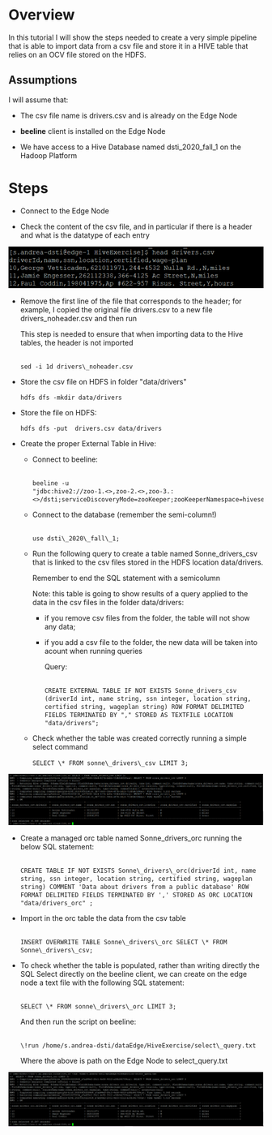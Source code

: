 # Overview

In this tutorial I will show the steps needed to create a very simple
pipeline that is able to import data from a csv file and store it in a
HIVE table that relies on an OCV file stored on the HDFS.

## Assumptions

I will assume that:

  - The csv file name is drivers.csv and is already on the Edge Node

  - **beeline** client is installed on the Edge Node

  - We have access to a Hive Database named dsti_2020_fall_1 on the Hadoop
    Platform

# Steps

  - Connect to the Edge Node

  - Check the content of the csv file, and in
    particular if there is a header and what is the datatype of each
    entry

![](.//media/image1.png)

  - Remove the first line of the file that corresponds to the header;
    for example, I copied the original file drivers.csv to a new file
    drivers\_noheader.csv and then run
    
    This step is needed to ensure that when importing data to the Hive
    tables, the header is not imported
    
    ```
    
    sed -i 1d drivers\_noheader.csv
    
    ```

  - Store the csv file on HDFS in folder "data/drivers"
    ```
    hdfs dfs -mkdir data/drivers
    ```

  - Store the file on HDFS:
  
    ```
    hdfs dfs -put  drivers.csv data/drivers
    ```  

  - Create the proper External Table in Hive:
    
      - Connect to beeline:
        
        ```
        
        beeline -u
        "jdbc:hive2://zoo-1.<>,zoo-2.<>,zoo-3.:<>/dsti;serviceDiscoveryMode=zooKeeper;zooKeeperNamespace=hiveserver2;"
        
        ```
    
      - Connect to the database (remember the semi-column\!)
        
        ```
        
        use dsti\_2020\_fall\_1;
        
        ```
    
      - Run the following query to create a table named
        Sonne\_drivers\_csv that is linked to the csv files stored in
        the HDFS location data/drivers.
        
        Remember to end the SQL statement with a semicolumn
        
        Note: this table is going to show results of a query applied to the data in the csv files in
        the folder data/drivers:
        
          - if you remove csv files from the folder, the table will not
            show any data;
        
          - if you add a csv file to the folder, the new data will be taken into acount when running queries
            
            Query:
            
            ```
            
            CREATE EXTERNAL TABLE IF NOT EXISTS Sonne_drivers_csv
            (driverId int, name string, ssn integer, location string,
            certified string, wageplan string) ROW FORMAT DELIMITED
            FIELDS TERMINATED BY "," STORED AS TEXTFILE LOCATION
            "data/drivers";
            
            ```
    
      - Check whether the table was created correctly running a simple
        select command
        
        ```SELECT \* FROM sonne\_drivers\_csv LIMIT 3;```

![](.//media/image2.png)

  - Create a managed orc table named Sonne\_drivers\_orc running the
    below SQL statement:
    
    ```
    
    CREATE TABLE IF NOT EXISTS Sonne\_drivers\_orc(driverId int, name
    string, ssn integer, location string, certified string, wageplan
    string) COMMENT 'Data about drivers from a public database' ROW
    FORMAT DELIMITED FIELDS TERMINATED BY ',' STORED AS ORC LOCATION "data/drivers_orc" ;
    
    ```

  - Import in the orc table the data from the csv table
    
    ```
    
    INSERT OVERWRITE TABLE Sonne\_drivers\_orc SELECT \* FROM
    Sonne\_drivers\_csv;
    
    ```

  - To check whether the table is populated, rather than writing
    directly the SQL Select directly on the beeline client, we can
    create on the edge node a text file with the following SQL
    statement:
    
    ```
    
    SELECT \* FROM sonne\_drivers\_orc LIMIT 3;
    
    ```
    
    And then run the script on beeline:
    
    ```
    
    \!run /home/s.andrea-dsti/dataEdge/HiveExercise/select\_query.txt
    
    ```
    
    Where the above is path on the Edge Node to select\_query.txt

![](.//media/image3.png)

